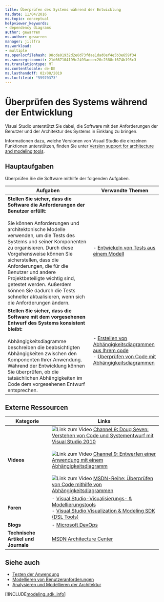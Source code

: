 ```yaml
---
title: Überprüfen des Systems während der Entwicklung
ms.date: 11/04/2016
ms.topic: conceptual
helpviewer_keywords:
- dependency diagrams
author: gewarren
ms.author: gewarren
manager: jillfra
ms.workload:
- multiple
ms.openlocfilehash: 98cde01932d2e0d73fdae1dad0ef4e5b3e659f34
ms.sourcegitcommit: 21d667104199c2493accec20c2388cf674b195c3
ms.translationtype: MT
ms.contentlocale: de-DE
ms.lasthandoff: 02/08/2019
ms.locfileid: "55970373"
---
```

# <a name="validate-your-system-during-development"></a>Überprüfen des Systems während der Entwicklung
Visual Studio unterstützt Sie dabei, die Software mit den Anforderungen der Benutzer und der Architektur des Systems in Einklang zu bringen.

 Informationen dazu, welche Versionen von Visual Studio die einzelnen Funktionen unterstützen, finden Sie unter [Version support for architecture and modeling tools](../modeling/what-s-new-for-design-in-visual-studio.md#VersionSupport).

## <a name="key-tasks"></a>Hauptaufgaben
 Überprüfen Sie die Software mithilfe der folgenden Aufgaben.

|**Aufgaben**|**Verwandte Themen**|
|-|-|
|**Stellen Sie sicher, dass die Software die Anforderungen der Benutzer erfüllt**:<br /><br /> Sie können Anforderungen und architektonische Modelle verwenden, um die Tests des Systems und seiner Komponenten zu organisieren. Durch diese Vorgehensweise können Sie sicherstellen, dass die Anforderungen, die für die Benutzer und andere Projektbeteiligte wichtig sind, getestet werden. Außerdem können Sie dadurch die Tests schneller aktualisieren, wenn sich die Anforderungen ändern.|-   [Entwickeln von Tests aus einem Modell](../modeling/develop-tests-from-a-model.md)|
|**Stellen Sie sicher, dass die Software mit dem vorgesehenen Entwurf des Systems konsistent bleibt:**<br /><br /> Abhängigkeitsdiagramme beschreiben die beabsichtigten Abhängigkeiten zwischen den Komponenten Ihrer Anwendung. Während der Entwicklung können Sie überprüfen, ob die tatsächlichen Abhängigkeiten im Code dem vorgesehenen Entwurf entsprechen.|-   [Erstellen von Abhängigkeitsdiagrammen aus Ihrem code](../modeling/create-layer-diagrams-from-your-code.md)<br />-   [Überprüfen von Code mit Abhängigkeitsdiagrammen](../modeling/validate-code-with-layer-diagrams.md)|

## <a name="external-resources"></a>Externe Ressourcen

|**Kategorie**|**Links**|
|-|-|
|**Videos**|![Link zum Video](../data-tools/media/playvideo.gif) [Channel 9: Doug Seven: Verstehen von Code und Systementwurf mit Visual Studio 2010](http://go.microsoft.com/fwlink/?LinkId=216100)<br /><br /> ![Link zum Video](../data-tools/media/playvideo.gif) [Channel 9: Entwerfen einer Anwendung mit einem Abhängigkeitsdiagramm](http://go.microsoft.com/fwlink/?LinkID=201117)<br /><br /> ![Link zum Video](../data-tools/media/playvideo.gif) [MSDN-Reihe: Überprüfen von Code mithilfe von Abhängigkeitsdiagrammen](http://go.microsoft.com/fwlink/?LinkID=214405)|
|**Foren**|-   [Visual Studio-Visualisierungs- & Modellierungstools](http://go.microsoft.com/fwlink/?LinkId=184720)<br />-   [Visual Studio Visualization & Modeling SDK (DSL Tools)](http://go.microsoft.com/fwlink/?LinkId=184721)|
|**Blogs**|-   [Microsoft DevOps](https://blogs.msdn.microsoft.com/devops/)|
|**Technische Artikel und Journale**|[MSDN Architecture Center](http://go.microsoft.com/fwlink/?LinkId=201343)|

## <a name="see-also"></a>Siehe auch

- [Testen der Anwendung](/azure/devops/test/overview?view=vsts)
- [Modellieren von Benutzeranforderungen](../modeling/model-user-requirements.md)
- [Analysieren und Modellieren der Architektur](../modeling/analyze-and-model-your-architecture.md)

[!INCLUDE[modeling_sdk_info](includes/modeling_sdk_info.md)]
